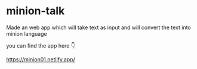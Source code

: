 # minion-talk
 Made an web app which will take text as input and will convert the text into minion language
 
 you can find the app here 👇
 
 https://minion01.netlify.app/
